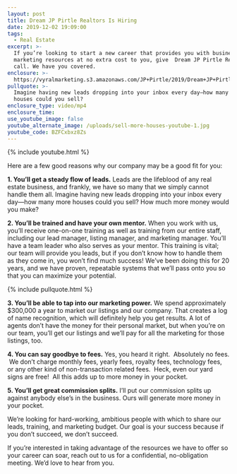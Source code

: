 ```yaml
---
layout: post
title: Dream JP Pirtle Realtors Is Hiring
date: 2019-12-02 19:09:00
tags:
  - Real Estate
excerpt: >-
  If you’re looking to start a new career that provides you with business and
  marketing resources at no extra cost to you, give  Dream JP Pirtle Realtors a
  call. We have you covered.
enclosure: >-
  https://vyralmarketing.s3.amazonaws.com/JP+Pirtle/2019/Dream+JP+Pirtle+Realtors+Is+Hiring.mp4
pullquote: >-
  Imagine having new leads dropping into your inbox every day—how many more
  houses could you sell?
enclosure_type: video/mp4
enclosure_time:
use_youtube_image: false
youtube_alternate_image: /uploads/sell-more-houses-youtube-1.jpg
youtube_code: BZFCxbxz8Zs
---
```


{% include youtube.html %}

Here are a few good reasons why our company may be a good fit for you:

**1\. You’ll get a steady flow of leads.** Leads are the lifeblood of any real estate business, and frankly, we have so many that we simply cannot handle them all. Imagine having new leads dropping into your inbox every day—how many more houses could you sell? How much more money would you make?

**2\. You’ll be trained and have your own mentor.** When you work with us, you’ll receive one-on-one training as well as training from our entire staff, including our lead manager, listing manager, and marketing manager. You’ll have a team leader who also serves as your mentor. This training is vital; our team will provide you leads, but if you don’t know how to handle them as they come in, you won’t find much success\! We’ve been doing this for 20 years, and we have proven, repeatable systems that we’ll pass onto you so that you can maximize your potential.

{% include pullquote.html %}

**3\. You’ll be able to tap into our marketing power.** We spend approximately $300,000 a year to market our listings and our company. That creates a log of name recognition, which will definitely help you get results. A lot of agents don’t have the money for their personal market, but when you’re on our team, you’ll get our listings and we’ll pay for all the marketing for those listings, too.

**4\. You can say goodbye to fees.** Yes, you heard it right. &nbsp;Absolutely no fees. &nbsp;We don’t charge monthly fees, yearly fees, royalty fees, technology fees, or any other kind of non-transaction related fees. &nbsp;Heck, even our yard signs are free\! &nbsp;All this adds up to more money in your pocket.

**5\. You’ll get great commission splits.** I’ll put our commission splits up against anybody else’s in the business. Ours will generate more money in your pocket.

We’re looking for hard-working, ambitious people with which to share our leads, training, and marketing budget. Our goal is your success because if you don’t succeed, we don’t succeed.

If you’re interested in taking advantage of the resources we have to offer so your career can soar, reach out to us for a confidential, no-obligation meeting. We’d love to hear from you.